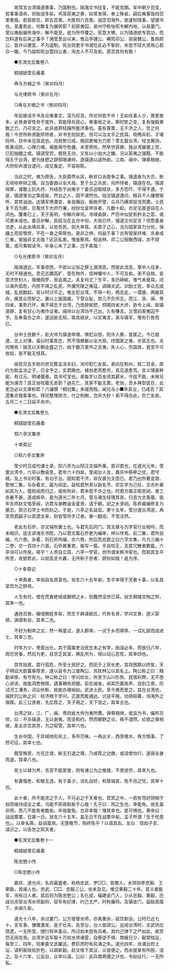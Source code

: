 <!-- { "loadSidebar": true } -->
　　居常言台湾镇道奏事，乃国制也。隔海文书往复，不能克期。军中朝夕百变，若事事请命，则贻误多矣。鸡笼获夷之奏，如常发驿，奉上殊谕，嗣后夷事皆四百里奏报。若获胜仗，即五百里。大胜则六百里。诚念切海外，欲速知情事，望捷书也。圣廑若此，何敢复为展转耶？初获夷囚，泉州守称怡宪令解内地，以易厦门。莹以夷船偏布海中，解不能至，徒为所夺覆之。宪意大怫，以为镇道欲专其功，而岂料遂有后来之事乎？溯莹至台以来，惟云亭锺公、嶰筠邓公、丽泉魏公、鲁舆颜公，皆许以便宜，不为遥制。宪台则更手书谓在此必不掣肘，未尝不叹大贤用心若合一辙。今乃益知宪台暨四公者，洵古人不可及矣。感念其何有极！ 

　　●东溟文后集卷八

　　桐城姚莹石甫着

　　再与方植之书（癸卯四月）

　　与光律原书（癸卯五月）

　　○再与方植之书（癸卯四月）

　　年前接读手书及论夷事文，深为叹息。所论何尝不中！无如任事人少，畏葸者多，必舍身家性命于度外，真能得兵民心，审事局之全，察时势之变，复有强毅果敢之力，乃可言之。此非卤莽轻躁所能济事也。虽有善策，无干济之人，奈之何哉！今世所称贤能矫矫者，非书生则狱吏。但可以治太平之民耳。晓畅兵机、才堪将帅，目中未见其选也。况局势已成，挽回更难为力耶？莹五载台湾，枕戈筹饷，练勇设防，心殚力竭，甫能保守危疆，未至偾败。然举世获罪，独台湾屡邀上赏，已犯独醒之戒。镇道受赏，督抚无功，又有以小加大之嫌。况以英夷之强黠，不能得志于台湾，更为肤愬之辞恫喝诸帅，逐镇道以逞所欲。江南、闽中，弹章相继。大府衔命渡台逮问，成见蚤定，不容剖陈。

　　当此之时，夷为原告，大臣靡然从风，断非口舌能争之事。镇道身为大员，断无哓哓申辩之理。自当委曲以全大局。至于台之兵民，向所恃者，镇道在也。镇道得罪，谁敢上抗大府、外结怨于凶夷乎？委员迫取结状，多方恐吓，不得不遵。于是，镇道冒功之案成矣。然台之人，固不谓然也。始见镇道逮问，精兵千人攘臂呶呼，其势汹汹。达镇军惧激变，亲自循巡，婉曲开譬，众兵乃痛哭投戈而罢。士民复千百为群，日匍伏于大府行署，纷纷佥呈申诉者，凡数十起，亦足见直道自在人间也。覆奏已上，天子圣明，令解内审讯。寻绎谕辞，严厉中似犹有矜全之意，或可邀末减也。委员护解，启程当在五月中旬，大局已坏，镇道又何足言？但愿委身法吏，从此永靖兵革，以安吾民，则大幸耳。夫君子之心，当为国家宣力分忧，保疆土而安黎庶，不在一身之荣辱也。是非之辨，何益于事？古有毁家纾难、杀身成仁者，彼独非丈夫哉？区区私衷，惟鉴察焉。傥追林、邓二公相聚西域，亦不寂寞，或可乘暇读书，补身心未了之事，岂不美哉！

　　○与光律原书（癸卯五月）

　　隔海道远，军事倥偬，不欲以尘俗之辞上溷清高，然彼此消息，里中人往来，无时不相通也。吾兄志趣高旷，意在物外，信神僊中人，不可及矣。弟不自揣，妄意济世利人，璔缴网罗，皆自离之。夫复何尤？生平，多历崎岖，惟气未衰耳。顷以海外孤危，内抚不靖之乱民，外攘凭陵之夷寇，调辑文武，训励士民，幸众志成城，乱民数起，皆以时讨平之。夷五犯台湾，不得一利，两击走，一潜遁，两破其舟，擒其众而斩之。冀以上振国威，下雪众耻，庶几不负所志。而江、浙、闽、粤四省，事势已坏，夷不得志于台湾，乃诡辞肤愬，恫喝四省大帅，胁令上闻，抵镇道罪，复有甘心为夷作证者。闽帅以台湾功不己出，久有嗛言。又恨前索夷囚不予。及奉查办之命，遂迫胁无知，取具结状，以实夷言，弟与镇军，惟有引咎而已。

　　台中士民数千，赴大帅为镇道申理，惧犯众怒，阳许入奏，竟匿之。今已就逮，北上对簿，虽曰时事乖迕，然不惜微躯以全大局，纾国家之难，亦其志也。夫何憾焉！独念以天朝全盛之力，绌于数万里外之丑夷，失人心，伤国体，竟至不可收拾，是不能无恨耳。

　　闻吾兄去岁助刘世兄葬孟涂夫妇，洵可慰亡友矣。弟向在荆州，假二百金，原约为助孟涂之子，已全予之，实君赐也。植翁老而愈穷，其见道愈笃，言义理甚粹密，有过元、明诸儒者。其书可宝也。弟每岁以百金资其薪水，今兹不能，未审兄能为谋否？吴正翁杖履无恙耶？迪先亡，其家不能无累。老翁，吾乡典型犹在，此老岂必以文章称耶？六骧撰「桐旧集」未竣而殁。闻兄与小■卒其业，已成否？其遗集亦我辈事也。得兄整理排次，付之剞劂，岂非大妙！弟不得办此，负亡友矣。五月二十二日延平舟中。

　　●东溟文后集卷九

　　桐城姚莹石甫着

　　郑六亭文集序

　　十幸斋记

　　○郑六亭文集序

　　莹少时见成均课士录，知六亭为山阳汪文端所重。其识君也，在道光元年。莹罢台湾令，六亭以教谕至，君年六十四矣。莹闻台人言，嘉庆中蔡牵之扰，君守城，及上书论时事，有功于台。固知君干济，非仅善为文而已。君乃出所著宜居、愈喑二集，与杂着文，属为阅定。益知君所至以励名节、崇实学为己任，文亦朴重如其为人。既校阅而归之，或有所非，君未尝不许之也。时君方厘正昭忠祠，督工赤暑不避，遂成疾卒，是为道光二年七月。莹与诸生经理其丧，归且为文表墓，逾年先师赵文恪至闽，访君与谢教谕金銮贤，请于朝，祀之乡贤祠。陈恭甫编修复为墓志，郭兰石学士书而刻之。于是，六亭之名益显。更十五年，莹分遣台湾道，再至而君嗣子以其遗文来，则皆莹所手订者。重一翻阅，不觉泫然。

　　老友左石侨，亦文端所重士也。与君先后同门。其文章与为学官行业相埒，而未相识。适主讲海东书院，乃以君文属石侨更为编审，梓以传焉。前二集，君所自编，凡六卷。杂着，则石侨所编，亦六卷。附后而总题之曰六亨文集，凡为三编十二卷，文一百四十六首。石侨甚重君，每写一篇，手自校正，去其冗散者数篇，六亭洵可以传矣。嗟乎！人贵自立耳。六亭一学官，世所谓末秩冷宦也。而观其生平所至，发摅若此，以视高牙大纛，无所称于世者，顾何如哉！是为序。

　　○十幸斋记

　　十幸斋者，幸翁自名其室也。翁生六十五年矣，生平幸得于天者十事，以名其室而为之辞焉。

　　人生有托，使在荒裔绝域或僻陋之乡，则蠢然没世已耳。翁生桐城文物之邦，其幸一也。

　　通邑百族，编氓微姓多矣，而生于麻溪姚氏，代有名贤，学问文章、道义宦绩，渊源有自，其幸二也。

　　不好为制举之文，然一再童试，遂入郡庠，一试于乡而得举，一试礼部而成进士，其幸三也。

　　时年方少，使竟出仕，其于国事吏治民生未之有学，贻误必多，而放归八年，周历世事，然后为吏，且空乏其室，拂乱所为，得以动心忍性，其幸四也。

　　其性拙直，其行孤危，所至士民好之，而扼于上官长吏，宜将困踬以终矣，天子明诏大臣露章荐贤，遂以县令为江督陶公、苏抚林公以其名上。陶公称之曰：精勤卓练、有守有为。林公称之曰：学问优长，所至于山川形势、民情利弊，无不悉心讲求。故能洞悉物情，遇事确有把握。前在闽省，闻其历着政声，自到江南，历试河工漕务，词讼听断，皆能办理裕如。武进士民，至今畏而爱之。其在台湾也，闽抚刘公称之曰：经济根于学问，正直而能通达。讨逆平叛，功绩昭著，洵海外之保障。此三公贤者，先后荐之，天子用之，天下信之，其幸五也。

　　台湾之狱，江、广、闽、粤四省大帅为夷所慑，弹章相继，或且为书，偏布京师，曰：不杀镇道，无以谢夷，而坚和约。然而朝野之论，殊不谓然。论救之章相继，圣主亦念其劳，为之昭雪。其幸六也。

　　生长中国，于异域地形风土，多所茫昧。一再出关，西至喀木，殊方情事，了然可征，其幸七也。

　　既受殊恩，方在迁谪，断无引退之理，乃或荐之边徼，或沮使勿行，遂得全身而退，其幸八也。

　　贫士以禄为养，去官不能家食，则有诸公为之推挽，不使途穷，其幸九也。

　　有妻偕老，和敬无违，有子虽少，诗礼自好，和厚端良，免不肖之忧，其幸十也。

　　此十者，所不能求之于人，不可必之于天者也。冥冥之中，一若有笃好阴相于翁而维持成全之者。乌能不夙夜耿耿于心哉！孔子曰：罔之生也，幸能免。翁生虽非罔，而几不能免者数矣。卒皆能免，岂非幸哉！惟其幸也，是可惧也。黄帝曰：战战栗栗，日甚一日。翁生六十五年，盖无日不在战栗中矣。孟子所谓「生于忧患也」。以幸名斋，益自箴焉。无堕晚节，殆终免乎？以语其友。友曰：信如子言，请识之，以告世之知天者。

　　●东溟文后集卷十一

　　桐城姚莹石甫着

　　陈忠愍小传

　　○陈忠愍小传

　　嘉庆、道光间，名将最盛者，称杨忠武、罗□□，皆蜀人。水师则李忠毅、王果毅，皆闽人也。忠武、□□、忠毅三公，余未及见，惟交果毅二十年。其义勇能军，洵有过人者。其后则为陈忠愍公；名化成，福建金门人，少从忠毅、果毅，历战功洊至台湾水师副将，驭军有纪律，约己尤严。时称廉将。及镇金门，益励其麾下，余闻久矣。

　　道光十八年，余过厦门，公方提督水师，亦素重余，延饮剧谈，公时已近七十。言军事，慷慨激发，逾于壮夫。及至台，台人皆颂公。巡阅台湾时，文武供应馈遗，一无所受。随行将卒虽众，所过如未尝有兵者。其约己律下之严如此，故赏罚无闲言焉。台湾岁运军榖十万给水师诸营，自蔡逆不靖，商艘日少，榖常绌运，每至三、四年，则奏委文武雇运，费巨而时有风涛之失。道光四年，余谓台府上议，请积榖改给折色，以疏新榖。赵文恪下其议，众皆便之，而水提某有所觊，沮之。及十六年，公巡台，众举以请。公曰：此兵商两便之计也，令如议行，一无所私。


